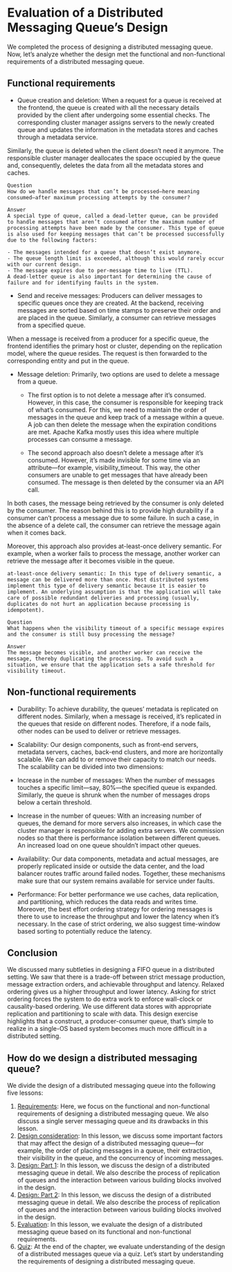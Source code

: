 # Evaluation of a Distributed Messaging Queue’s Design
We completed the process of designing a distributed messaging queue. Now, let’s analyze whether the design met the functional and non-functional requirements of a distributed messaging queue.

## Functional requirements
- Queue creation and deletion: When a request for a queue is received at the frontend, the queue is created with all the necessary details provided by the client after undergoing some essential checks. The corresponding cluster manager assigns servers to the newly created queue and updates the information in the metadata stores and caches through a metadata service.

Similarly, the queue is deleted when the client doesn’t need it anymore. The responsible cluster manager deallocates the space occupied by the queue and, consequently, deletes the data from all the metadata stores and caches.
```
Question
How do we handle messages that can’t be processed—here meaning consumed—after maximum processing attempts by the consumer?

Answer
A special type of queue, called a dead-letter queue, can be provided to handle messages that aren’t consumed after the maximum number of processing attempts have been made by the consumer. This type of queue is also used for keeping messages that can’t be processed successfully due to the following factors:

- The messages intended for a queue that doesn’t exist anymore.
- The queue length limit is exceeded, although this would rarely occur with our current design.
- The message expires due to per-message time to live (TTL).
A dead-letter queue is also important for determining the cause of failure and for identifying faults in the system.
```

- Send and receive messages: Producers can deliver messages to specific queues once they are created. At the backend, receiving messages are sorted based on time stamps to preserve their order and are placed in the queue. Similarly, a consumer can retrieve messages from a specified queue.

When a message is received from a producer for a specific queue, the frontend identifies the primary host or cluster, depending on the replication model, where the queue resides. The request is then forwarded to the corresponding entity and put in the queue.

- Message deletion: Primarily, two options are used to delete a message from a queue.

  - The first option is to not delete a message after it’s consumed. However, in this case, the consumer is responsible for keeping track of what’s consumed. For this, we need to maintain the order of messages in the queue and keep track of a message within a queue. A job can then delete the message when the expiration conditions are met. Apache Kafka mostly uses this idea where multiple processes can consume a message.

  - The second approach also doesn’t delete a message after it’s consumed. However, it’s made invisible for some time via an attribute—for example, visibility_timeout. This way, the other consumers are unable to get messages that have already been consumed. The message is then deleted by the consumer via an API call.


In both cases, the message being retrieved by the consumer is only deleted by the consumer. The reason behind this is to provide high durability if a consumer can’t process a message due to some failure. In such a case, in the absence of a delete call, the consumer can retrieve the message again when it comes back.

Moreover, this approach also provides at-least-once delivery semantic. For example, when a worker fails to process the message, another worker can retrieve the message after it becomes visible in the queue.

```
at-least-once delivery semantic: In this type of delivery semantic, a message can be delivered more than once. Most distributed systems implement this type of delivery semantic because it is easier to implement. An underlying assumption is that the application will take care of possible redundant deliveries and processing (usually, duplicates do not hurt an application because processing is idempotent).
```

```
Question
What happens when the visibility timeout of a specific message expires and the consumer is still busy processing the message?

Answer
The message becomes visible, and another worker can receive the message, thereby duplicating the processing. To avoid such a situation, we ensure that the application sets a safe threshold for visibility timeout.
```
## Non-functional requirements
- Durability: To achieve durability, the queues’ metadata is replicated on different nodes. Similarly, when a message is received, it’s replicated in the queues that reside on different nodes. Therefore, if a node fails, other nodes can be used to deliver or retrieve messages.

- Scalability: Our design components, such as front-end servers, metadata servers, caches, back-end clusters, and more are horizontally scalable. We can add to or remove their capacity to match our needs. The scalability can be divided into two dimensions:

 - Increase in the number of messages: When the number of messages touches a specific limit—say, 80%—the specified queue is expanded. Similarly, the queue is shrunk when the number of messages drops below a certain threshold.

 - Increase in the number of queues: With an increasing number of queues, the demand for more servers also increases, in which case the cluster manager is responsible for adding extra servers. We commission nodes so that there is performance isolation between different queues. An increased load on one queue shouldn’t impact other queues.

- Availability: Our data components, metadata and actual messages, are properly replicated inside or outside the data center, and the load balancer routes traffic around failed nodes. Together, these mechanisms make sure that our system remains available for service under faults.

- Performance: For better performance we use caches, data replication, and partitioning, which reduces the data reads and writes time. Moreover, the best effort ordering strategy for ordering messages is there to use to increase the throughput and lower the latency when it’s necessary. In the case of strict ordering, we also suggest time-window based sorting to potentially reduce the latency.



## Conclusion
We discussed many subtleties in designing a FIFO queue in a distributed setting. We saw that there is a trade-off between strict message production, message extraction orders, and achievable throughput and latency. Relaxed ordering gives us a higher throughput and lower latency. Asking for strict ordering forces the system to do extra work to enforce wall-clock or causality-based ordering. We use different data stores with appropriate replication and partitioning to scale with data. This design exercise highlights that a construct, a producer-consumer queue, that’s simple to realize in a single-OS based system becomes much more difficult in a distributed setting.




## How do we design a distributed messaging queue?
We divide the design of a distributed messaging queue into the following five lessons:

1. [Requirements](../Requirements%20of%20a%20Distributed%20Messaging%20Queue’s%20Design/): Here, we focus on the functional and non-functional requirements of designing a distributed messaging queue. We also discuss a single server messaging queue and its drawbacks in this lesson.
2. [Design consideration](../Considerations%20of%20a%20Distributed%20Messaging%20Queue’s%20Design/): In this lesson, we discuss some important factors that may affect the design of a distributed messaging queue—for example, the order of placing messages in a queue, their extraction, their visibility in the queue, and the concurrency of incoming messages.
3. [Design: Part 1](../Design%20of%20a%20Distributed%20Messaging%20Queue%20Part%201/): In this lesson, we discuss the design of a distributed messaging queue in detail. We also describe the process of replication of queues and the interaction between various building blocks involved in the design.
4. [Design: Part 2](../Design%20of%20a%20Distributed%20Messaging%20Queue%20Part%202/): In this lesson, we discuss the design of a distributed messaging queue in detail. We also describe the process of replication of queues and the interaction between various building blocks involved in the design.
5. [Evaluation](../Evaluation%20of%20a%20Distributed%20Messaging%20Queue’s%20Design/): In this lesson, we evaluate the design of a distributed messaging queue based on its functional and non-functional requirements.
6. [Quiz](../Quiz%20on%20the%20Distributed%20Messaging%20Queue’s%20Design/): At the end of the chapter, we evaluate understanding of the design of a distributed messages queue via a quiz.
Let’s start by understanding the requirements of designing a distributed messaging queue.
